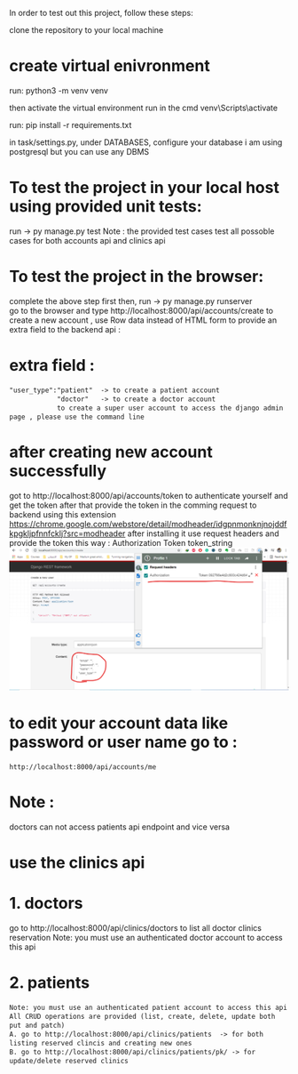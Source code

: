 In order to test out this project, follow these steps:

clone the repository to your local machine
# create virtual enivronment
run: python3 -m venv venv

then activate the virtual environment run in the cmd  venv\Scripts\activate

run: pip install -r requirements.txt

in task/settings.py, under DATABASES, configure your database i am using postgresql but you can use any DBMS 

# To test the project in your local host using provided unit tests:
 
 run ->  py manage.py test 
 Note : the provided test cases test all possoble cases for both accounts api and clinics api 
 
# To test the project in the browser:
complete the above step first then,
  run ->  py manage.py runserver  
go to the browser and type http://localhost:8000/api/accounts/create 
to create a new account , use Row data  instead of HTML form to provide an extra field to the backend api :
# extra field :
    "user_type":"patient"  -> to create a patient account 
                "doctor"   -> to create a doctor account 
                to create a super user account to access the django admin page , please use the command line
# after creating new account successfully 
got to    http://localhost:8000/api/accounts/token  to authenticate yourself and get the token 
after that provide the token in the comming request to backend using this extension 
https://chrome.google.com/webstore/detail/modheader/idgpnmonknjnojddfkpgkljpfnnfcklj?src=modheader 
 after installing it use request headers and provide the token this way :
  Authorization   Token token_string
  ![alt text](authentication.png)
# to edit your account data like password or user name go to :
    http://localhost:8000/api/accounts/me 

# Note :
  doctors can not access patients api endpoint and vice versa

# use the clinics api 
# 1. doctors 
  go to   http://localhost:8000/api/clinics/doctors  to list all doctor clinics reservation 
  Note: you must use an authenticated doctor account to access this api 
# 2. patients 
    Note: you must use an authenticated patient account to access this api 
    All CRUD operations are provided (list, create, delete, update both put and patch)
    A. go to http://localhost:8000/api/clinics/patients  -> for both listing reserved clincis and creating new ones 
    B. go to http://localhost:8000/api/clinics/patients/pk/ -> for update/delete reserved clinics 

